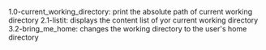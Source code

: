 1.0-current_working_directory: print the absolute path of current working directory
2.1-listit: displays the content list of yor current working directory
3.2-bring_me_home: changes the working directory to the user's home directory 
